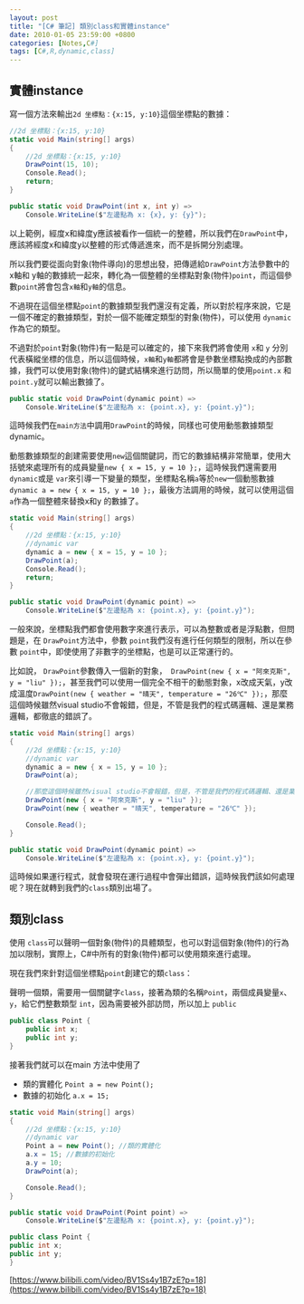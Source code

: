 ```yaml
---
layout: post
title: "[C# 筆記] 類別class和實體instance"
date: 2010-01-05 23:59:00 +0800
categories: [Notes,C#]
tags: [C#,R,dynamic,class]
---
```


## 實體instance

寫一個方法來輸出`2d 坐標點：{x:15, y:10}`這個坐標點的數據：

```c#
//2d 坐標點：{x:15, y:10}
static void Main(string[] args)
{
    //2d 坐標點：{x:15, y:10}
    DrawPoint(15, 10);
    Console.Read();
    return;
}

public static void DrawPoint(int x, int y) =>
    Console.WriteLine($"左邊點為 x: {x}, y: {y}");
```

以上範例，經度x和緯度y應該被看作一個統一的整體，所以我們在`DrawPoint`中，應該將經度x和緯度y以整體的形式傳遞進來，而不是拆開分別處理。

所以我們要從面向對象(物件導向)的思想出發，把傳遞給`DrawPoint`方法參數中的 x軸和 y軸的數據統一起來，轉化為一個整體的坐標點對象(物件)`point`，而這個參數`point`將會包含`x軸`和`y軸`的信息。

不過現在這個坐標點`point`的數據類型我們還沒有定義，所以對於程序來說，它是一個不確定的數據類型，對於一個不能確定類型的對象(物件)，可以使用 `dynamic`作為它的類型。

不過對於`point`對象(物件)有一點是可以確定的，接下來我們將會使用 `x`和 `y` 分別代表橫縱坐標的信息，所以這個時候，`x軸`和`y軸`都將會是參數坐標點換成的內部數據，我們可以使用對象(物件)的鍵式結構來進行訪問，所以簡單的使用`point.x` 和`point.y`就可以輸出數據了。

```c#
public static void DrawPoint(dynamic point) =>
    Console.WriteLine($"左邊點為 x: {point.x}, y: {point.y}");
```

這時候我們在`main方法`中調用`DrawPoint`的時候，同樣也可使用動態數據類型dynamic。

動態數據類型的創建需要使用`new`這個關鍵詞，而它的數據結構非常簡單，使用大括號來處理所有的成員變量`new { x = 15, y = 10 };`，這時候我們還需要用`dynamic`或是 `var`來引導一下變量的類型，坐標點名稱`a`等於`new`一個動態數據`dynamic a = new { x = 15, y = 10 };`，最後方法調用的時候，就可以使用這個`a`作為一個整體來替換x和y 的數據了。

```c#
static void Main(string[] args)
{
    //2d 坐標點：{x:15, y:10}
    //dynamic var
    dynamic a = new { x = 15, y = 10 };
    DrawPoint(a);
    Console.Read();
    return;
}

public static void DrawPoint(dynamic point) =>
    Console.WriteLine($"左邊點為 x: {point.x}, y: {point.y}");
```

一般來說，坐標點我們都會使用數字來進行表示，可以為整數或者是浮點數，但問題是，在 `DrawPoint`方法中，參數 `point`我們沒有進行任何類型的限制，所以在參數 `point`中，即使使用了非數字的坐標點，也是可以正常運行的。

比如說， `DrawPoint`參數傳入一個新的對象，` DrawPoint(new { x = "阿來克斯", y = "liu" });`，甚至我們可以使用一個完全不相干的動態對象，x改成天氣，y改成溫度`DrawPoint(new { weather = "晴天", temperature = "26℃" });`，那麼這個時候雖然visual studio不會報錯，但是，不管是我們的程式碼邏輯、還是業務邏輯，都徹底的錯誤了。

```c#
static void Main(string[] args)
{
    //2d 坐標點：{x:15, y:10}
    //dynamic var
    dynamic a = new { x = 15, y = 10 };
    DrawPoint(a);

    //那麼這個時候雖然visual studio不會報錯，但是，不管是我們的程式碼邏輯、還是業務邏輯，都徹底的錯誤了。
    DrawPoint(new { x = "阿來克斯", y = "liu" });
    DrawPoint(new { weather = "晴天", temperature = "26℃" });

    Console.Read();
}

public static void DrawPoint(dynamic point) =>
    Console.WriteLine($"左邊點為 x: {point.x}, y: {point.y}");
```

這時候如果運行程式，就會發現在運行過程中會彈出錯誤，這時候我們該如何處理呢？現在就轉到我們的`class`類別出場了。

## 類別class
使用 `class`可以聲明一個對象(物件)的具體類型，也可以對這個對象(物件)的行為加以限制，實際上，C#中所有的對象(物件)都可以使用類來進行處理。

現在我們來針對這個坐標點`point`創建它的類`class`：

聲明一個類，需要用一個關鍵字`class`，接著為類的名稱`Point`，兩個成員變量`x`、`y`，給它們整數類型 `int`，因為需要被外部訪問，所以加上 `public`

```c#
public class Point {
    public int x;
    public int y;
}
```

接著我們就可以在main 方法中使用了
- 類的實體化 `Point a = new Point();`
- 數據的初始化 `a.x = 15;`

```c#
static void Main(string[] args)
{
    //2d 坐標點：{x:15, y:10}
    //dynamic var
    Point a = new Point(); //類的實體化
    a.x = 15; //數據的初始化
    a.y = 10;
    DrawPoint(a);

    Console.Read();
}

public static void DrawPoint(Point point) =>
    Console.WriteLine($"左邊點為 x: {point.x}, y: {point.y}");

public class Point {
public int x;
public int y;
}
```

[https://www.bilibili.com/video/BV1Ss4y1B7zE?p=18](https://www.bilibili.com/video/BV1Ss4y1B7zE?p=18)